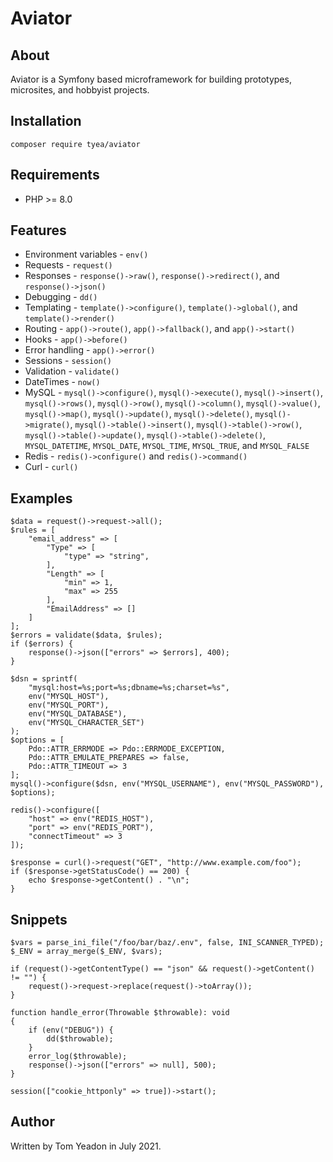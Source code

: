# Aviator

## About

Aviator is a Symfony based microframework for building prototypes, microsites, and hobbyist projects.

## Installation

```
composer require tyea/aviator
```

## Requirements

* PHP >= 8.0

## Features

* Environment variables - `env()`
* Requests - `request()`
* Responses - `response()->raw()`, `response()->redirect()`, and `response()->json()`
* Debugging - `dd()`
* Templating - `template()->configure()`, `template()->global()`, and `template()->render()`
* Routing - `app()->route()`, `app()->fallback()`, and `app()->start()`
* Hooks - `app()->before()`
* Error handling - `app()->error()`
* Sessions - `session()`
* Validation - `validate()`
* DateTimes - `now()`
* MySQL - `mysql()->configure()`, `mysql()->execute()`, `mysql()->insert()`, `mysql()->rows()`, `mysql()->row()`, `mysql()->column()`, `mysql()->value()`, `mysql()->map()`, `mysql()->update()`, `mysql()->delete()`, `mysql()->migrate()`, `mysql()->table()->insert()`, `mysql()->table()->row()`, `mysql()->table()->update()`, `mysql()->table()->delete()`, `MYSQL_DATETIME`, `MYSQL_DATE`, `MYSQL_TIME`, `MYSQL_TRUE`, and `MYSQL_FALSE`
* Redis - `redis()->configure()` and `redis()->command()`
* Curl - `curl()`

## Examples

```
$data = request()->request->all();
$rules = [
    "email_address" => [
        "Type" => [
            "type" => "string",
        ],
        "Length" => [
            "min" => 1,
            "max" => 255
        ],
        "EmailAddress" => []
    ]
];
$errors = validate($data, $rules);
if ($errors) {
    response()->json(["errors" => $errors], 400);
}
```

```
$dsn = sprintf(
	"mysql:host=%s;port=%s;dbname=%s;charset=%s",
	env("MYSQL_HOST"),
	env("MYSQL_PORT"),
	env("MYSQL_DATABASE"),
	env("MYSQL_CHARACTER_SET")
);
$options = [
	Pdo::ATTR_ERRMODE => Pdo::ERRMODE_EXCEPTION,
	Pdo::ATTR_EMULATE_PREPARES => false,
    Pdo::ATTR_TIMEOUT => 3
];
mysql()->configure($dsn, env("MYSQL_USERNAME"), env("MYSQL_PASSWORD"), $options);
```

```
redis()->configure([
    "host" => env("REDIS_HOST"),
    "port" => env("REDIS_PORT"),
    "connectTimeout" => 3
]);
```

```
$response = curl()->request("GET", "http://www.example.com/foo");
if ($response->getStatusCode() == 200) {
    echo $response->getContent() . "\n";
}
```

## Snippets

```
$vars = parse_ini_file("/foo/bar/baz/.env", false, INI_SCANNER_TYPED);
$_ENV = array_merge($_ENV, $vars);
```

```
if (request()->getContentType() == "json" && request()->getContent() != "") {
	request()->request->replace(request()->toArray());
}
```

```
function handle_error(Throwable $throwable): void
{
	if (env("DEBUG")) {
		dd($throwable);
	}
	error_log($throwable);
	response()->json(["errors" => null], 500);
}
```

```
session(["cookie_httponly" => true])->start();
```

## Author

Written by Tom Yeadon in July 2021.